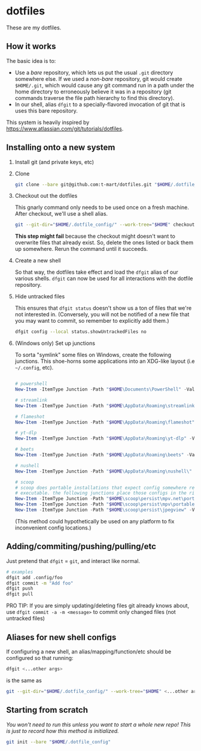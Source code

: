 # dotfiles

These are my dotfiles.

## How it works

The basic idea is to:

- Use a *bare* repository, which lets us put the usual `.git` directory somewhere else. If we used a
  *non-bare* repository, git would create `$HOME/.git`, which would cause any git command run in a
  path under the home directory to erroneously believe it was in a repository (git commands traverse
  the file path hierarchy to find this directory).
- In our shell, alias `dfgit` to a specially-flavored invocation of git that is uses this bare
  repository.

This system is heavily inspired by <https://www.atlassian.com/git/tutorials/dotfiles>.

## Installing onto a new system

1. Install git (and private keys, etc)

2. Clone

    ```sh
    git clone --bare git@github.com:t-mart/dotfiles.git "$HOME/.dotfile_config"
    ```

3. Checkout out the dotfiles

    This gnarly command only needs to be used once on a fresh machine. After checkout, we'll use a
    shell alias.

    ```sh
    git --git-dir="$HOME/.dotfile_config/" --work-tree="$HOME" checkout
    ```

    **This step might fail** because the checkout might doesn't want to overwrite files that already
    exist. So, delete the ones listed or back them up somewhere. Rerun the command until it
    succeeds.

4. Create a new shell

    So that way, the dotfiles take effect and load the `dfgit` alias of our various shells. `dfgit`
    can now be used for all interactions with the dotfile repository.

5. Hide untracked files

    This ensures that `dfgit status` doesn't show us a ton of files that we're not interested in.
    (Conversely, you will not be notified of a new file that you may want to commit, so remember
    to explicitly add them.)

    ```sh
    dfgit config --local status.showUntrackedFiles no
    ```

6. (Windows only) Set up junctions

    To sorta "symlink" some files on Windows, create the following junctions. This shoe-horns some
    applications into an XDG-like layout (i.e `~/.config`, etc).

    ```powershell

    # powershell
    New-Item -ItemType Junction -Path "$HOME\Documents\PowerShell" -Value "$HOME\.config\powershell\"

    # streamlink
    New-Item -ItemType Junction -Path "$HOME\AppData\Roaming\streamlink" -Value "$HOME\.config\streamlink\"

    # flameshot
    New-Item -ItemType Junction -Path "$HOME\AppData\Roaming\flameshot" -Value "$HOME\.config\flameshot\"

    # yt-dlp
    New-Item -ItemType Junction -Path "$HOME\AppData\Roaming\yt-dlp" -Value "$HOME\.config\yt-dlp\"

    # beets
    New-Item -ItemType Junction -Path "$HOME\AppData\Roaming\beets" -Value "$HOME\.config\beets\"

    # nushell
    New-Item -ItemType Junction -Path "$HOME\AppData\Roaming\nushell\" -Value "$HOME\.config\nushell\"

    # scoop
    # scoop does portable installations that expect config somewhere relative to the
    # executable. the following junctions place those configs in the right scoop location
    New-Item -ItemType Junction -Path "$HOME\scoop\persist\mpv.net\portable_config" -Value "$HOME\.config\mpv.net\"
    New-Item -ItemType Junction -Path "$HOME\scoop\persist\mpv\portable_config" -Value "$HOME\.config\mpv\"
    New-Item -ItemType Junction -Path "$HOME\scoop\persist\jpegview" -Value "$HOME\.config\jpegview\"
    ```

    (This method could hypothetically be used on any platform to fix inconvenient config locations.)

## Adding/commiting/pushing/pulling/etc

Just pretend that `dfgit` = `git`, and interact like normal.

```sh
# examples
dfgit add .config/foo
dfgit commit -m "Add foo"
dfgit push
dfgit pull
```

PRO TIP: If you are simply updating/deleting files git already knows about, use
`dfgit commit -a -m <message>` to commit only changed files (not untracked files)

## Aliases for new shell configs

If configuring a new shell, an alias/mapping/function/etc should be configured so that running:

```sh
dfgit <...other args>
```

is the same as

```sh
git --git-dir="$HOME/.dotfile_config/" --work-tree="$HOME" <...other args>
```

## Starting from scratch

*You won't need to run this unless you want to start a whole new repo! This is just to record how
this method is initialized.*

```sh
git init --bare "$HOME/.dotfile_config"
```
